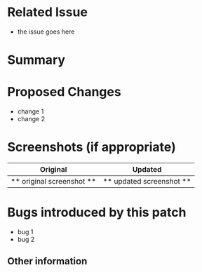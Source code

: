 # Related Issue
- the issue goes here

# Summary

# Proposed Changes
- change 1
- change 2

# Screenshots (if appropriate)

Original                |         Updated
:------------------------:|:------------------------:
** original screenshot ** | ** updated screenshot **|

# Bugs introduced by this patch
- bug 1
- bug 2

## Other information

